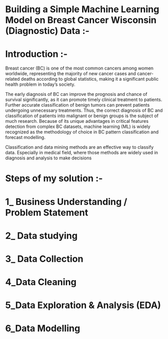  # Building a Simple Machine Learning Model on Breast Cancer Wisconsin (Diagnostic) Data :-

 # Introduction :-
 Breast cancer (BC) is one of the most common cancers among women worldwide, representing the majority of new cancer cases and cancer-related deaths according to global statistics, making it a significant public health problem in today’s society.

The early diagnosis of BC can improve the prognosis and chance of survival significantly, as it can promote timely clinical treatment to patients. Further accurate classification of benign tumors can prevent patients undergoing unnecessary treatments. Thus, the correct diagnosis of BC and classification of patients into malignant or benign groups is the subject of much research. Because of its unique advantages in critical features detection from complex BC datasets, machine learning (ML) is widely recognized as the methodology of choice in BC pattern classification and forecast modelling.

Classification and data mining methods are an effective way to classify data. Especially in medical field, where those methods are widely used in diagnosis and analysis to make decisions

# Steps of my solution :-
# 1_ Business Understanding / Problem Statement

# 2_ Data studying

# 3_ Data Collection

# 4_Data Cleaning

# 5_Data Exploration & Analysis (EDA)

# 6_Data Modelling
